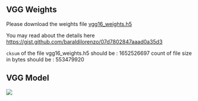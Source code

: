 ## VGG Weights

Please download the weights file [vgg16_weights.h5](https://drive.google.com/file/d/0Bz7KyqmuGsilT0J5dmRCM0ROVHc/view)

You may read about the details here <https://gist.github.com/baraldilorenzo/07d7802847aaad0a35d3>

`cksum` of the file vgg16_weights.h5 should be : 1652526697 
count of file size in bytes should be          : 553479920 

## VGG Model
<img src='https://raw.githubusercontent.com/iamaaditya/VQA_Demo/master/model_vgg.png'>


